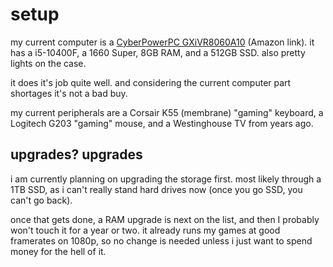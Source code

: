 # setup

my current computer is a [CyberPowerPC GXiVR8060A10](https://www.amazon.com/CyberpowerPC-Xtreme-i5-10400F-GeForce-GXiVR8060A10/dp/B08FBK2DK5?ref_=ast_sto_dp) (Amazon link). it has a i5-10400F, a 1660 Super, 8GB RAM, and a 512GB SSD. also pretty lights on the case.

it does it's job quite well. and considering the current computer part shortages it's not a bad buy.

my current peripherals are a Corsair K55 (membrane) "gaming" keyboard, a Logitech G203 "gaming" mouse, and a Westinghouse TV from years ago.

## upgrades? upgrades

i am currently planning on upgrading the storage first. most likely through a 1TB SSD, as i can't really stand hard drives now (once you go SSD, you can't go back).

once that gets done, a RAM upgrade is next on the list, and then I probably won't touch it for a year or two. it already runs my games at good framerates on 1080p, so no change is needed unless i just want to spend money for the hell of it.